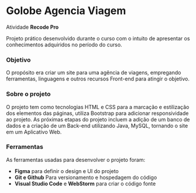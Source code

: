 # Golobe Agencia Viagem

Atividade **Recode Pro**

Projeto prático desenvolvido durante o curso com o intuito de apresentar os conhecimentos adquiridos no período do curso.

### Objetivo
O propósito era criar um site para uma agência de viagens, empregando ferramentas, linguagens e outros recursos Front-end para atingir o objetivo.

### Sobre o projeto
O projeto tem como tecnologias HTML e CSS para a marcação e estilização dos elementos das páginas, utiliza Bootstrap para adicionar responsividade ao projeto.
As próximas etapas do projeto incluem a adição de um banco de dados e a criação de um Back-end utilizando Java, MySQL, tornando o site em um Aplicativo Web.

### Ferramentas
As ferramentas usadas para desenvolver o projeto foram:
- **Figma** para definir o design e UI do projeto
- **Git e Github** Para versionamento e hospedagem do código
- **Visual Studio Code** e **WebStorm** para criar o código fonte


